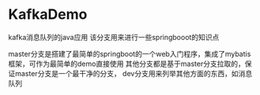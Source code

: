 # KafkaDemo
kafka消息队列的java应用
该分支用来进行一些springbooot的知识点

master分支是搭建了最简单的springboot的一个web入门程序，集成了mybatis框架，可作为最简单的demo直接使用
其他分支都是基于master分支拉取的，保证master分支是一个最干净的分支，
dev分支用来列举其他方面的东西，如消息队列

